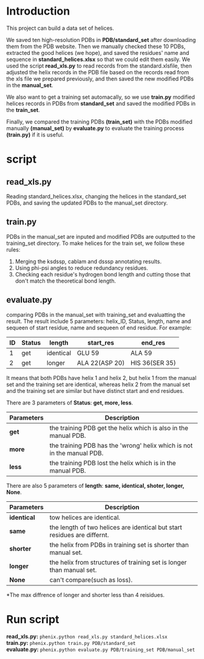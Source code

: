 # Introduction
This project can build a data set of helices. 

We saved ten high-resolution PDBs in **PDB/standard_set** after downloading them from the PDB website. Then we manually checked these 10 PDBs, extracted the good helices (we hope), and saved the residues' name and sequence in **standard_helices.xlsx**  so that we could edit them easily. We used the script **read_xls.py** to read records from the standard.xlsfile,  then adjusted the helix records in the PDB file based on the records read from the xls file we prepared previously,  and then saved the new modified PDBs in the **manual_set**. 

We also want to get a training set automacally, so we use **train.py** modified helices records in PDBs from **standard_set** and saved the modified PDBs in the **train_set**. 

Finally, we compared the training PDBs **(train_set)** with the PDBs modified manually **(manual_set)** by **evaluate.py** to evaluate the training process **(train.py)**  if it is useful.
# script
## read_xls.py
Reading standard_helices.xlsx, changing the helices in the standard_set PDBs, and saving the updated PDBs to the manual_set directory.

## train.py
PDBs in the manual_set are inputed and modified PDBs are outputted to the training_set directory.  To make helices for the train set, we follow these rules:

1. Merging the ksdssp, cablam and dsssp annotating results.
2. Using phi-psi angles to reduce redundancy residues.
3. Checking each residue's hydrogen bond length and cutting those that don't match the theoretical bond length.

## evaluate.py
comparing PDBs in the manual_set with training_set and evaluatting the result. The result include 5 parameters: helix_ID, Status, length,  name and sequeen of start residue, name and sequeen of end residue. 
For example:

|ID|Status|length|start_res|end_res|
|--|------|------|---------|-------|
|1 | get  |identical|GLU  59 |ALA  59|
|2 | get  |longer   |ALA  22(ASP  20) |HIS  36(SER  35)|


It means that both PDBs have helix 1 and helix 2, but helix 1 from the manual set and the training set are identical, whereas helix 2 from the manual set and the training set are similar but have distinct start and end residues.

There are 3 parameters of  **Status**: **get, more, less**. 

|Parameters |Description|
|-----------|------------|
|**get**    |the training PDB get the helix which is also in the manual PDB.
|**more**   |the training PDB has the 'wrong' helix which is not in the manual PDB.
|**less**   |the training PDB lost the helix which is in the manual PDB. 

There are also 5 parameters of **length**: **same, identical, shoter, longer, None**.

|Parameters |Description|
|-----------|------------|
|**identical**|tow helices are identical.
|**same**   |the length of two helices are identical but start residues are differnt.
|**shorter**|the helix from PDBs in training set is shorter than manual set.
|**longer** |the helix from structures of training set is longer than manual set. 
|**None**   | can't compare(such as loss).

*The max diffrence of longer and shorter less than 4 reisidues.
# Run script
**read_xls.py:** `phenix.python read_xls.py standard_helices.xlsx`  
**train.py:** `phenix.python train.py PDB/standard_set`  
**evaluate.py:** `phenix.python evaluate.py PDB/training_set PDB/manual_set`
